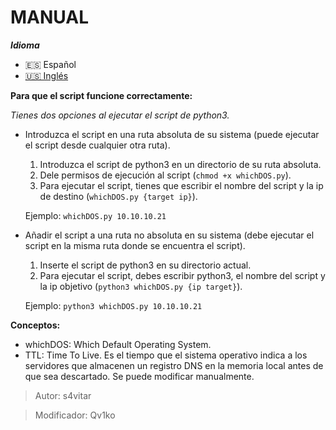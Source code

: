 # MANUAL

***Idioma***
- 🇪🇸 Español
- [🇺🇸 Inglés](./README.md)

__Para que el script funcione correctamente:__

  *Tienes dos opciones al ejecutar el script de python3.*

* Introduzca el script en una ruta absoluta de su sistema (puede ejecutar el script desde cualquier otra ruta).

  1. Introduzca el script de python3 en un directorio de su ruta absoluta.
  2. Dele permisos de ejecución al script (`chmod +x whichDOS.py`).
  3. Para ejecutar el script, tienes que escribir el nombre del script y la ip de destino (`whichDOS.py {target ip}`).

  Ejemplo: `whichDOS.py 10.10.10.21`

* Añadir el script a una ruta no absoluta en su sistema (debe ejecutar el script en la misma ruta donde se encuentra el script).

    1. Inserte el script de python3 en su directorio actual.
    2. Para ejecutar el script, debes escribir python3, el nombre del script y la ip objetivo (`python3 whichDOS.py {ip target}`).

  Ejemplo: `python3 whichDOS.py 10.10.10.21`
 
 __Conceptos:__
 
 * whichDOS: Which Default Operating System.
 * TTL: Time To Live. Es el tiempo que el sistema operativo indica a los servidores que almacenen un registro DNS en la memoria local antes de que sea descartado. Se puede modificar manualmente.

> Autor: s4vitar

> Modificador: Qv1ko
